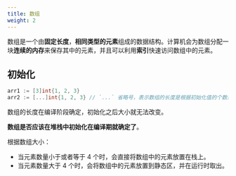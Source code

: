 ```yaml
---
title: 数组
weight: 2
---
```


数组是一个由**固定长度**，**相同类型的元素**组成的数据结构。计算机会为数组分配一块**连续的内存**来保存其中的元素，并且可以利用**索引**快速访问数组中的元素。

## 初始化

```go
arr1 := [3]int{1, 2, 3}
arr2 := [...]int{1, 2, 3} // `...` 省略号，表示数组的长度是根据初始化值的个数来计算
```

数组的长度在编译阶段确定，初始化之后大小就无法改变。

**数组是否应该在堆栈中初始化在编译期就确定了**。

根据数组大小：

- 当元素数量小于或者等于 4 个时，会直接将数组中的元素放置在栈上。
- 当元素数量大于 4 个时，会将数组中的元素放置到静态区，并在运行时取出。
